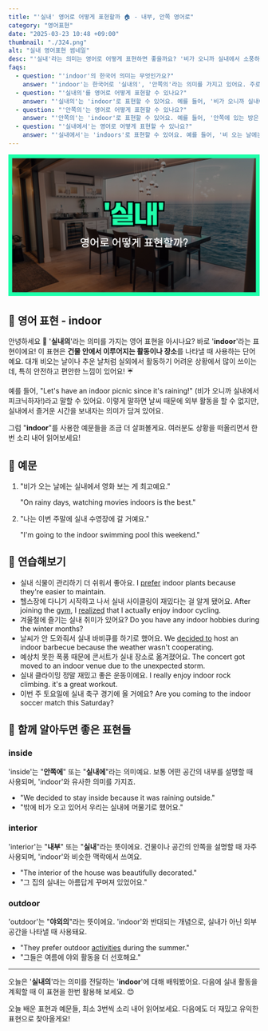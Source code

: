 ```yaml
---
title: "'실내' 영어로 어떻게 표현할까 🏠 - 내부, 안쪽 영어로"
category: "영어표현"
date: "2025-03-23 10:48 +09:00"
thumbnail: "./324.png"
alt: "실내 영어표현 썸네일"
desc: "'실내'라는 의미는 영어로 어떻게 표현하면 좋을까요? '비가 오니까 실내에서 소풍하자!', '비가 오는 날에는 실내에서 영화 보는 게 최고예요.' 등을 영어로 표현하는 법을 배워봅시다. 다양한 예문을 통해서 연습하고 본인의 표현으로 만들어 보세요."
faqs:
  - question: "'indoor'의 한국어 의미는 무엇인가요?"
    answer: "'indoor'는 한국어로 '실내의', '안쪽의'라는 의미를 가지고 있어요. 주로 건물 안에서 이루어지는 활동이나 장소를 나타낼 때 사용합니다."
  - question: "'실내의'를 영어로 어떻게 표현할 수 있나요?"
    answer: "'실내의'는 'indoor'로 표현할 수 있어요. 예를 들어, '비가 오니까 실내에서 소풍하자!'는 'Let's have an indoor picnic since it's raining!'로 말할 수 있어요."
  - question: "'안쪽의'는 영어로 어떻게 표현할 수 있나요?"
    answer: "'안쪽의'는 'indoor'로 표현할 수 있어요. 예를 들어, '안쪽에 있는 방은 따뜻해요'는 'The room indoors is warm'으로 말할 수 있어요."
  - question: "'실내에서'는 영어로 어떻게 표현할 수 있나요?"
    answer: "'실내에서'는 'indoors'로 표현할 수 있어요. 예를 들어, '비 오는 날에는 실내에서 영화 보는 게 최고예요'는 'On rainy days, watching movies indoors is the best'로 표현할 수 있어요."
---
```


![실내 영어표현 썸네일](./324.png)

## 🌟 영어 표현 - indoor

안녕하세요 👋 '**실내의**'라는 의미를 가지는 영어 표현을 아시나요? 바로 '**indoor**'라는 표현이에요! 이 표현은 **건물 안에서 이루어지는 활동이나 장소**를 나타낼 때 사용하는 단어예요. 대개 비오는 날이나 추운 날처럼 실외에서 활동하기 어려운 상황에서 많이 쓰이는데, 특히 안전하고 편안한 느낌이 있어요! ☔️

예를 들어, "Let's have an indoor picnic since it's raining!" (비가 오니까 실내에서 피크닉하자!)라고 말할 수 있어요. 이렇게 말하면 날씨 때문에 외부 활동을 할 수 없지만, 실내에서 즐거운 시간을 보내자는 의미가 담겨 있어요.

그럼 "**indoor**"를 사용한 예문들을 조금 더 살펴볼게요. 여러분도 상황을 떠올리면서 한 번 소리 내어 읽어보세요!

## 📖 예문

1. "비가 오는 날에는 실내에서 영화 보는 게 최고예요."

   "On rainy days, watching movies indoors is the best."

2. "나는 이번 주말에 실내 수영장에 갈 거예요."

   "I'm going to the indoor swimming pool this weekend."

## 💬 연습해보기

<ul data-interactive-list>
  <li data-interactive-item>
    <span data-toggler>실내 식물이 관리하기 더 쉬워서 좋아요.</span>
    <span data-answer>I <a href="/blog/in-english/191.prefer/">prefer</a> indoor plants because they're easier to maintain.</span>
  </li>
  <li data-interactive-item>
    <span data-toggler>헬스장에 다니기 시작하고 나서 실내 사이클링이 재밌다는 걸 알게 됐어요.</span>
    <span data-answer>After joining the <a href="/blog/in-english/431.gym/">gym</a>, I <a href="/blog/in-english/166.realize/">realized</a> that I actually enjoy indoor cycling.</span>
  </li>
  <li data-interactive-item>
    <span data-toggler>겨울철에 즐기는 실내 취미가 있어요?</span>
    <span data-answer>Do you have any indoor hobbies during the winter months?</span>
  </li>
  <li data-interactive-item>
    <span data-toggler>날씨가 안 도와줘서 실내 바비큐를 하기로 했어요.</span>
    <span data-answer>We <a href="/blog/in-english/062.decide-to/">decided to</a> host an indoor barbecue because the weather wasn't cooperating.</span>
  </li>
  <li data-interactive-item>
    <span data-toggler>예상치 못한 폭풍 때문에 콘서트가 실내 장소로 옮겨졌어요.</span>
    <span data-answer>The concert got moved to an indoor venue due to the unexpected storm.</span>
  </li>
  <li data-interactive-item>
    <span data-toggler>실내 클라이밍 정말 재밌고 좋은 운동이에요.</span>
    <span data-answer>I really enjoy indoor rock climbing. it's a great workout.</span>
  </li>
  <li data-interactive-item>
    <span data-toggler>이번 주 토요일에 실내 축구 경기에 올 거에요?</span>
    <span data-answer>Are you coming to the indoor soccer match this Saturday?</span>
  </li>
</ul>

## 🤝 함께 알아두면 좋은 표현들

### inside

'inside'는 "**안쪽에**" 또는 "**실내에**"라는 의미예요. 보통 어떤 공간의 내부를 설명할 때 사용되며, 'indoor'와 유사한 의미를 가지죠.

- "We decided to stay inside because it was raining outside."
- "밖에 비가 오고 있어서 우리는 실내에 머물기로 했어요."

### interior

'interior'는 "**내부**" 또는 "**실내**"라는 뜻이에요. 건물이나 공간의 안쪽을 설명할 때 자주 사용되며, 'indoor'와 비슷한 맥락에서 쓰여요.

- "The interior of the house was beautifully decorated."
- "그 집의 실내는 아름답게 꾸며져 있었어요."

### outdoor

'outdoor'는 "**야외의**"라는 뜻이에요. 'indoor'와 반대되는 개념으로, 실내가 아닌 외부 공간을 나타낼 때 사용돼요.

- "They prefer outdoor [activities](/blog/in-english/546.activity/) during the summer."
- "그들은 여름에 야외 활동을 더 선호해요."

---

오늘은 '**실내의**'라는 의미를 전달하는 '**indoor**'에 대해 배워봤어요. 다음에 실내 활동을 계획할 때 이 표현을 한번 활용해 보세요. 😊

오늘 배운 표현과 예문들, 최소 3번씩 소리 내어 읽어보세요. 다음에도 더 재밌고 유익한 표현으로 찾아올게요!

